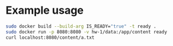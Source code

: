 # Example usage 
```sh
sudo docker build --build-arg IS_READY="true" -t ready .
sudo docker run -p 8080:8080 -v hw-1/data:/app/content ready
curl localhost:8080/content/a.txt
```
